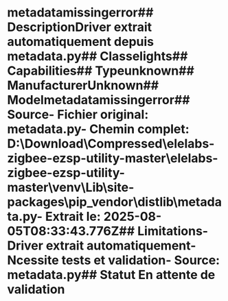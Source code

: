 # metadatamissingerror##  DescriptionDriver extrait automatiquement depuis metadata.py##  Classelights##  Capabilities##  Typeunknown##  ManufacturerUnknown##  Modelmetadatamissingerror##  Source- **Fichier original**: metadata.py- **Chemin complet**: D:\Download\Compressed\elelabs-zigbee-ezsp-utility-master\elelabs-zigbee-ezsp-utility-master\venv\Lib\site-packages\pip\_vendor\distlib\metadata.py- **Extrait le**: 2025-08-05T08:33:43.776Z##  Limitations- Driver extrait automatiquement- Ncessite tests et validation- Source: metadata.py##  Statut En attente de validation